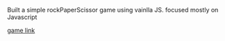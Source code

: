 Built a simple rockPaperScissor game using vainlla JS. focused mostly on Javascript

<a href="https://version2--rockpaperscissordummy.netlify.app/">game link</a> 
 
 
 
